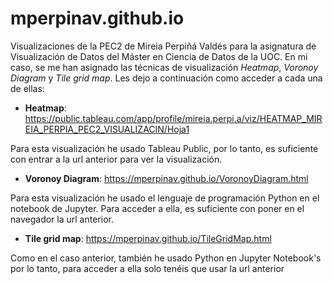 # mperpinav.github.io
Visualizaciones de la PEC2 de Mireia Perpiñá Valdés para la asignatura de Visualización de Datos del Máster en Ciencia de Datos de la UOC. En mi caso, se me han asignado las técnicas de visualización *Heatmap*, *Voronoy Diagram* y *Tile grid map*. Les dejo a continuación como acceder a cada una de ellas:

- **Heatmap**: https://public.tableau.com/app/profile/mireia.perpi.a/viz/HEATMAP_MIREIA_PERPIA_PEC2_VISUALIZACIN/Hoja1
  
Para esta visualización he usado Tableau Public, por lo tanto, es suficiente con entrar a la url anterior para ver la visualización. 

- **Voronoy Diagram**: https://mperpinav.github.io/VoronoyDiagram.html
  
Para esta visualización he usado el lenguaje de programación Python en el notebook de Jupyter. Para acceder a ella, es suficiente con poner en el navegador la url anterior.

- **Tile grid map**: https://mperpinav.github.io/TileGridMap.html
  
Como en el caso anterior, también he usado Python en Jupyter Notebook's por lo tanto, para acceder a ella solo tenéis que usar la url anterior
